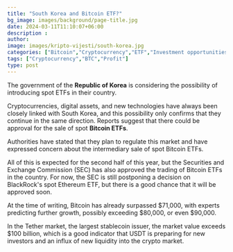 ```yaml
---
title: "South Korea and Bitcoin ETF?"
bg_image: images/background/page-title.jpg
date: 2024-03-11T11:10:07+06:00
description :
author: 
image: images/kripto-vijesti/south-korea.jpg
categories: ["Bitcoin","Cryptocurrency","ETF","Investment opportunities"]
tags: ["Cryptocurrency","BTC","Profit"]
type: post
---
```

The government of the **Republic of Korea** is considering the possibility of introducing spot ETFs in their country.

Cryptocurrencies, digital assets, and new technologies have always been closely linked with South Korea, and this possibility only confirms that they continue in the same direction. Reports suggest that there could be approval for the sale of spot **Bitcoin ETFs**. 

Authorities have stated that they plan to regulate this market and have expressed concern about the intermediary sale of spot Bitcoin ETFs. 

All of this is expected for the second half of this year, but the Securities and Exchange Commission (SEC) has also approved the trading of Bitcoin ETFs in the country. For now, the SEC is still postponing a decision on BlackRock's spot Ethereum ETF, but there is a good chance that it will be approved soon. 

At the time of writing, Bitcoin has already surpassed $71,000, with experts predicting further growth, possibly exceeding $80,000, or even $90,000. 

In the Tether market, the largest stablecoin issuer, the market value exceeds $100 billion, which is a good indicator that USDT is preparing for new investors and an influx of new liquidity into the crypto market.









